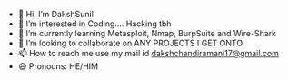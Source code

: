 - 👋 Hi, I’m DakshSunil
- 👀 I’m interested in Coding.... Hacking tbh
- 🌱 I’m currently learning Metasploit, Nmap, BurpSuite and Wire-Shark
- 💞️ I’m looking to collaborate on ANY PROJECTS I GET ONTO
- 📫 How to reach me use my mail id dakshchandiramani17@gmail.com
- 😄 Pronouns: HE/HIM
  

<!---
CODEFORLYF1/CODEFORLYF1 is a ✨ special ✨ repository because its `README.md` (this file) appears on your GitHub profile.
You can click the Preview link to take a look at your changes.
--->
